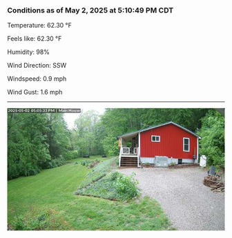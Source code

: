 ### Conditions as of May 2, 2025 at 5:10:49 PM CDT 

Temperature: 62.30 &deg;F

Feels like: 62.30 &deg;F

Humidity: 98%

Wind Direction: SSW

Windspeed: 0.9 mph

Wind Gust: 1.6 mph

---

<img src="./images/latest.jpeg"/>

